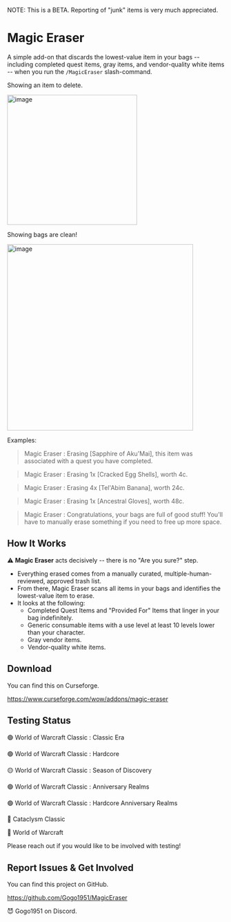 NOTE: This is a BETA. Reporting of "junk" items is very much appreciated.

# Magic Eraser

A simple add-on that discards the lowest-value item in your bags -- including completed quest items, gray items, and vendor-quality white items -- when you run the `/MagicEraser` slash-command.

Showing an item to delete.

<img width="301" alt="image" src="https://github.com/user-attachments/assets/f6f9107a-5c66-4dce-8369-920f1d1a3a5d">

Showing bags are clean!

<img width="431" alt="image" src="https://github.com/user-attachments/assets/323e7aa1-c7cd-4f3c-8739-3d35d15611eb">

Examples:

> Magic Eraser : Erasing \[Sapphire of Aku'Mai\], this item was associated with a quest you have completed.

> Magic Eraser : Erasing 1x \[Cracked Egg Shells\], worth 4c. 

> Magic Eraser : Erasing 4x \[Tel'Abim Banana\], worth 24c.

> Magic Eraser : Erasing 1x \[Ancestral Gloves\], worth 48c.

> Magic Eraser : Congratulations, your bags are full of good stuff! You'll have to manually erase something if you need to free up more space.

## How It Works

⚠️ **Magic Eraser** acts decisively -- there is no "Are you sure?" step. 

* Everything erased comes from a manually curated, multiple-human-reviewed, approved trash list.
* From there, Magic Eraser scans all items in your bags and identifies the lowest-value item to erase.
* It looks at the following:
  * Completed Quest Items and "Provided For" Items that linger in your bag indefinitely.
  * Generic consumable items with a use level at least 10 levels lower than your character.
  * Gray vendor items.
  * Vendor-quality white items.

## Download

You can find this on Curseforge.

https://www.curseforge.com/wow/addons/magic-eraser

## Testing Status

🟢 World of Warcraft Classic : Classic Era

🟢 World of Warcraft Classic : Hardcore

🟡 World of Warcraft Classic : Season of Discovery

🟢 World of Warcraft Classic : Anniversary Realms

🟢 World of Warcraft Classic : Hardcore Anniversary Realms

🔴 Cataclysm Classic

🔴 World of Warcraft

Please reach out if you would like to be involved with testing!

## Report Issues & Get Involved

You can find this project on GitHub.

https://github.com/Gogo1951/MagicEraser

😈 Gogo1951 on Discord.

